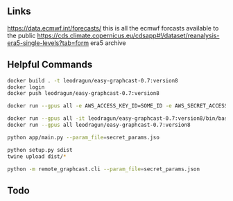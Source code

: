## Links

https://data.ecmwf.int/forecasts/ this is all the ecmwf forcasts available to the public
https://cds.climate.copernicus.eu/cdsapp#!/dataset/reanalysis-era5-single-levels?tab=form era5 archive

## Helpful Commands

```bash
docker build . -t leodragun/easy-graphcast-0.7:version8
docker login
docker push leodragun/easy-graphcast-0.7:version8

docker run --gpus all -e AWS_ACCESS_KEY_ID=SOME_ID -e AWS_SECRET_ACCESS_KEY=SOME_SECRET -e AWS_BUCKET=somebucket -e AWS_REGION=ap-southeast-2 -e CDS_KEY=asdfasdfa -e CDS_URL=https://asdfasdfas/sdfa/a -e GRAPHCAST_FORCAST_LIST="[{'start': '2023122518', 'hours_to_forcast': 48}]" leodragun/easy-graphcast-0.7:version8

docker run --gpus all -it leodragun/easy-graphcast-0.7:version8/bin/bash
docker run --gpus all leodragun/easy-graphcast-0.7:version8

python app/main.py --param_file=secret_params.jso

python setup.py sdist
twine upload dist/*

python -m remote_graphcast.cli --param_file=secret_params.json
```

## Todo
